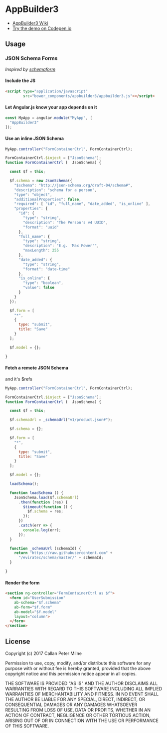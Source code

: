 # AppBuilder3

- [AppBuilder3 Wiki](https://github.com/eviratec/appbuilder3/wiki)
- [Try the demo on Codepen.io](https://codepen.io/eviratec-software/pen/NgpZbL)

## Usage

### JSON Schema Forms

*Inspired by [schemaform](http://schemaform.io/)*

#### Include the JS

```html
<script type="application/javascript"
        src="bower_components/appbuilder3/appbuilder3.js"></script>
```

#### Let Angular.js know your app depends on it

```javascript
const MyApp = angular.module("MyApp", [
  "AppBuilder3"
]);
```

#### Use an inline JSON Schema

```javascript
MyApp.controller("FormContainerCtrl", FormContainerCtrl);

FormContainerCtrl.$inject = ["JsonSchema"];
function FormContainerCtrl (  JsonSchema) {

  const $f = this;

  $f.schema = new JsonSchema({
    "$schema": "http://json-schema.org/draft-04/schema#",
    "description": "schema for a person",
    "type": "object",
    "additionalProperties": false,
    "required": [ "id", "full_name", "date_added", "is_online" ],
    "properties": {
      "id": {
        "type": "string",
        "description": "The Person's v4 UUID",
        "format": "uuid"
      },
      "full_name": {
        "type": "string",
        "description": "E.g. 'Max Power'",
        "maxLength": 255
      },
      "date_added": {
        "type": "string",
        "format": "date-time"
      },
      "is_online": {
        "type": "boolean",
        "value": false
      }
    }
  });

  $f.form = [
    "*",
    {
      type: "submit",
      title: "Save"
    }
  ];

  $f.model = {};

}
```

#### Fetch a remote JSON Schema

and it's $refs

```javascript
MyApp.controller("FormContainerCtrl", FormContainerCtrl);

FormContainerCtrl.$inject = ["JsonSchema"];
function FormContainerCtrl (  JsonSchema) {

  const $f = this;

  $f.schemaUrl = _schemaUrl("v1/product.json#");

  $f.schema = {};

  $f.form = [
    "*",
    {
      type: "submit",
      title: "Save"
    }
  ];

  $f.model = {};

  loadSchema();

  function loadSchema () {
    JsonSchema.load($f.schemaUrl)
      .then(function (res) {
        $timeout(function () {
          $f.schema = res;
        });
      })
      .catch(err => {
        console.log(err);
      });
  }

  function _schemaUrl (schemaId) {
    return "https://raw.githubusercontent.com" +
      "/eviratec/schema/master/" + schemaId;
  }

}
```

#### Render the form

```html
<section ng-controller="FormContainerCtrl as $f">
  <form id="UserSubmission"
    ab-schema="$f.schema"
    ab-form="$f.form"
    ab-model="$f.model"
    layout="column">
  </form>
</section>
```

## License

Copyright (c) 2017 Callan Peter Milne

Permission to use, copy, modify, and/or distribute this software for any purpose with or without fee is hereby granted, provided that the above copyright notice and this permission notice appear in all copies.

THE SOFTWARE IS PROVIDED "AS IS" AND THE AUTHOR DISCLAIMS ALL WARRANTIES WITH REGARD TO THIS SOFTWARE INCLUDING ALL IMPLIED WARRANTIES OF MERCHANTABILITY AND FITNESS. IN NO EVENT SHALL THE AUTHOR BE LIABLE FOR ANY SPECIAL, DIRECT, INDIRECT, OR CONSEQUENTIAL DAMAGES OR ANY DAMAGES WHATSOEVER RESULTING FROM LOSS OF USE, DATA OR PROFITS, WHETHER IN AN ACTION OF CONTRACT, NEGLIGENCE OR OTHER TORTIOUS ACTION, ARISING OUT OF OR IN CONNECTION WITH THE USE OR PERFORMANCE OF THIS SOFTWARE.
